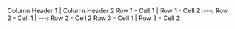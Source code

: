 Column Header 1 | Column Header 2
Row 1 - Cell 1 | Row 1 - Cell 2
:---: Row 2 - Cell 1 | ---: Row 2 - Cell 2
Row 3 - Cell 1 | Row 3 - Cell 2
